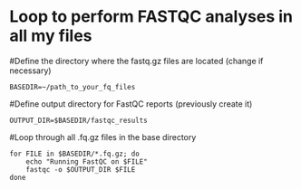 
# Loop to perform FASTQC analyses in all my files
#Define the directory where the fastq.gz files are located (change if necessary)
```
BASEDIR=~/path_to_your_fq_files
```

#Define output directory for FastQC reports (previously create it)
```
OUTPUT_DIR=$BASEDIR/fastqc_results
```

#Loop through all .fq.gz files in the base directory
```
for FILE in $BASEDIR/*.fq.gz; do
    echo "Running FastQC on $FILE"
    fastqc -o $OUTPUT_DIR $FILE
done
```
